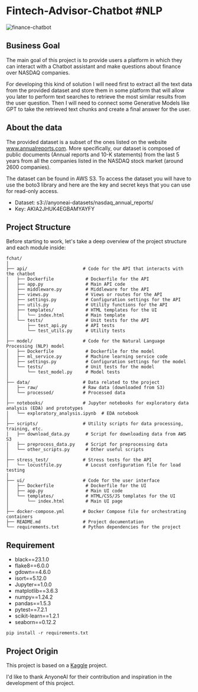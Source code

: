# Fintech-Advisor-Chatbot #NLP
 

![finance-chatbot](https://github.com/Dotto-Luis/Projects/assets/93018629/f0e76fac-972a-4505-bbaa-c883bdb9d6cb)


## Business Goal

The main goal of this project is to provide users a platform in which they can interact with a Chatbot assistant and make questions about finance over NASDAQ companies. 

For developing this kind of solution I will need first to extract all the text data from the provided dataset and store them in some platform that will allow you later to perform text searches to retrieve the most similar results from the user question. Then I will need to connect some Generative Models like GPT to take the retrieved text chunks and create a final answer for the user.



## About the data

The provided dataset is a subset of the ones listed on the website www.annualreports.com. More specifically, our dataset is composed of public documents (Annual reports and 10-K statements) from the last 5 years from all the companies listed in the NASDAQ stock market (around 2600 companies).

The dataset can be found in AWS S3. To access the dataset you will have to use the boto3 library and here are the key and secret keys that you can use for read-only access.

- Dataset: s3://anyoneai-datasets/nasdaq_annual_reports/
- Key: AKIA2JHUK4EGBAMYAYFY

## Project Structure

Before starting to work, let's take a deep overview of the project structure and each module inside:

```console
fchat/
│
├── api/                     # Code for the API that interacts with the chatbot
│   ├── Dockerfile            # Dockerfile for the API
│   ├── app.py                # Main API code
│   ├── middleware.py         # Middleware for the API
│   ├── views.py              # Views or routes for the API
│   ├── settings.py           # Configuration settings for the API
│   ├── utils.py              # Utility functions for the API
│   ├── templates/            # HTML templates for the UI
│   │   └── index.html        # Main template
│   └── tests/                # Unit tests for the API
│       ├── test_api.py       # API tests
│       └── test_utils.py     # Utility tests
│
├── model/                   # Code for the Natural Language Processing (NLP) model
│   ├── Dockerfile            # Dockerfile for the model
│   ├── ml_service.py         # Machine learning service code
│   ├── settings.py           # Configuration settings for the model
│   └── tests/                # Unit tests for the model
│       └── test_model.py     # Model tests
│
├── data/                    # Data related to the project
│   ├── raw/                 # Raw data (downloaded from S3)
│   └── processed/           # Processed data
│
├── notebooks/               # Jupyter notebooks for exploratory data analysis (EDA) and prototypes
│   └── exploratory_analysis.ipynb  # EDA notebook
│
├── scripts/                 # Utility scripts for data processing, training, etc.
│   ├── download_data.py      # Script for downloading data from AWS S3
│   ├── preprocess_data.py    # Script for preprocessing data
│   └── other_scripts.py      # Other useful scripts
│
├── stress_test/             # Stress tests for the API
│   └── locustfile.py         # Locust configuration file for load testing
│
├── ui/                      # Code for the user interface
│   ├── Dockerfile            # Dockerfile for the UI
│   ├── app.py                # Main UI code
│   └── templates/            # HTML/CSS/JS templates for the UI
│       └── index.html        # Main UI page
│
├── docker-compose.yml       # Docker Compose file for orchestrating containers
├── README.md                # Project documentation
└── requirements.txt         # Python dependencies for the project

```

## Requirement

- black==23.1.0
- flake8==6.0.0
- gdown==4.6.0
- isort==5.12.0
- Jupyter==1.0.0
- matplotlib==3.6.3
- numpy==1.24.2
- pandas==1.5.3
- pytest==7.2.1
- scikit-learn==1.2.1
- seaborn==0.12.2

```pip install -r requirements.txt```


## Project Origin

This project is based on a [Kaggle](https://www.kaggle.com/competitions/home-credit-default-risk/data) project.

I'd like to thank AnyoneAI for their contribution and inspiration in the development of this project.

